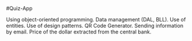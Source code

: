 #Quiz-App


Using object-oriented programming.
Data management (DAL, BLL).
Use of entities.
Use of design patterns.
QR Code Generator.
Sending information by email.
Price of the dollar extracted from the central bank.
